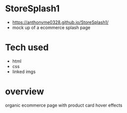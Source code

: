 # StoreSplash1
- https://anthonyme0328.github.io/StoreSplash1/
- mock up of a ecommerce splash page 


# Tech used
- html
- css
- linked imgs

# overview
organic ecommerce page with product card hover effects

